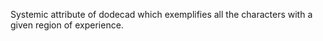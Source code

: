 Systemic attribute of dodecad which exemplifies all the characters with a given region of experience. 
